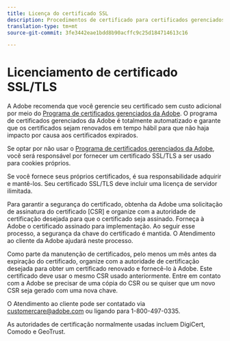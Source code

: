 ```yaml
---
title: Licença do certificado SSL
description: Procedimentos de certificado para certificados gerenciados pelo cliente
translation-type: tm+mt
source-git-commit: 3fe3442eae1bdd8b90acffc9c25d184714613c16

---
```



# Licenciamento de certificado SSL/TLS

A Adobe recomenda que você gerencie seu certificado sem custo adicional por meio do [Programa de certificados gerenciados da Adobe](https://docs.adobe.com/content/help/pt-BR/core-services/interface/ec-cookies/cookies-first-party.html). O programa de certificados gerenciados da Adobe é totalmente automatizado e garante que os certificados sejam renovados em tempo hábil para que não haja impacto por causa aos certificados expirados.

Se optar por não usar o [Programa de certificados gerenciados da Adobe](https://docs.adobe.com/content/help/pt-BR/core-services/interface/ec-cookies/cookies-first-party.html), você será responsável por fornecer um certificado SSL/TLS a ser usado para cookies próprios.

Se você fornece seus próprios certificados, é sua responsabilidade adquirir e mantê-los.  Seu certificado SSL/TLS deve incluir uma licença de servidor ilimitada.

Para garantir a segurança do certificado, obtenha da Adobe uma solicitação de assinatura do certificado [CSR] e organize com a autoridade de certificação desejada para que o certificado seja assinado.  Forneça à Adobe o certificado assinado para implementação.  Ao seguir esse processo, a segurança da chave do certificado é mantida.  O Atendimento ao cliente da Adobe ajudará neste processo.

Como parte da manutenção de certificados, pelo menos um mês antes da expiração do certificado, organize com a autoridade de certificação desejada para obter um certificado renovado e fornecê-lo à Adobe.  Este certificado deve usar o mesmo CSR usado anteriormente.  Entre em contato com a Adobe se precisar de uma cópia do CSR ou se quiser que um novo CSR seja gerado com uma nova chave.

O Atendimento ao cliente pode ser contatado via customercare@adobe.com ou ligando para 1-800-497-0335.

As autoridades de certificação normalmente usadas incluem DigiCert, Comodo e GeoTrust.
